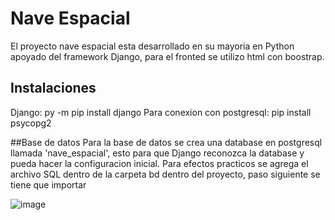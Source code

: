 # Nave Espacial

El proyecto nave espacial esta desarrollado en su mayoria en Python apoyado del framework Django, para el fronted se utilizo html con boostrap.

## Instalaciones

Django: py -m pip install django
Para conexion con postgresql: pip install psycopg2

##Base de datos
Para la base de datos se crea una database en postgresql llamada 'nave_espacial', esto para que Django reconozca la database y pueda hacer la configuracion inicial.
Para efectos practicos se agrega el archivo SQL dentro de la carpeta bd dentro del proyecto, paso siguiente se tiene que importar

![image](https://user-images.githubusercontent.com/111818427/217011140-27142012-ea5f-4729-82fc-28dd5b1111b6.png)






